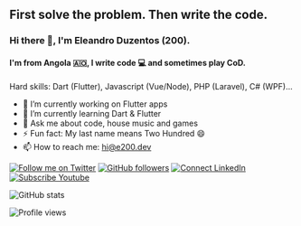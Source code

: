 ## First solve the problem. Then write the code.

### Hi there 👋, I'm Eleandro Duzentos (200).
#### I'm from Angola 🇦🇴, I write code 💻 and sometimes play CoD.

Hard skills: Dart (Flutter), Javascript (Vue/Node), PHP (Laravel), C# (WPF)...

- 🔭 I’m currently working on Flutter apps
- 🌱 I’m currently learning Dart & Flutter
- 💬 Ask me about code, house music and games
- ⚡ Fun fact: My last name means Two Hundred 😄
- 📫 How to reach me: [hi@e200.dev](mailto:hi@e200.dev)

[![Follow me on Twitter](https://img.shields.io/twitter/follow/iam_e200?style=social)](https://twitter.com/iam_e200)
[![GitHub followers](https://img.shields.io/github/followers/e200?style=social)](https://github.com/e200)
[![Connect LinkedIn](https://img.shields.io/badge/LinkedIn-informational?style=social&logo=linkedin)](https://www.linkedin.com/in/iam-e200/)
[![Subscribe Youtube](https://img.shields.io/badge/Youtube-informational?style=social&logo=youtube)](https://www.youtube.com/channel/UCdHPUOS_QF3bCPQnd4_zD8w)

![GitHub stats](https://github-readme-stats.vercel.app/api?username=e200&show_icons=true&theme=graywhite)

![Profile views](https://gpvc.arturio.dev/e200)
